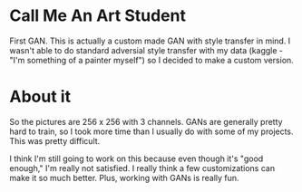 # Call Me An Art Student
First GAN. This is actually a custom made GAN with style transfer in mind. I wasn't able to do standard adversial
style transfer with my data (kaggle - "I'm something of a painter myself") so I decided to make a custom version.

# About it
So the pictures are 256 x 256 with 3 channels. GANs are generally pretty hard to train, so I took more time than I usually do with
some of my projects. This was pretty difficult.

I think I'm still going to work on this because even though it's "good enough," I'm really not satisfied. I really think a few
customizations can make it so much better. Plus, working with GANs is really fun.
